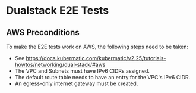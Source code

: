 # Dualstack E2E Tests

## AWS Preconditions

To make the E2E tests work on AWS, the following steps need to be taken:

* See https://docs.kubermatic.com/kubermatic/v2.25/tutorials-howtos/networking/dual-stack/#aws
* The VPC and Subnets must have IPv6 CIDRs assigned.
* The default route table needs to have an entry for the VPC's IPv6 CIDR.
* An egress-only internet gateway must be created.
